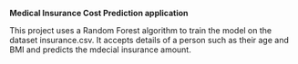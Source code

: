 **Medical Insurance Cost Prediction application**

This project uses a Random Forest algorithm to train the model on the dataset insurance.csv. It accepts details of a person such as their age and BMI and predicts the mdecial insurance amount.
